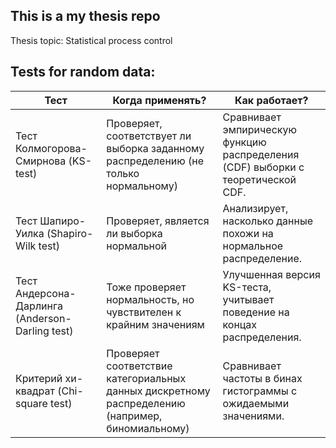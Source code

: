 ## This is a my thesis repo

Thesis topic: Statistical process control 


## Tests for random data:

| Тест                                       | Когда применять?                                                                                 | Как работает?                                                                                              |
|--------------------------------------------|--------------------------------------------------------------------------------------------------|------------------------------------------------------------------------------------------------------------|
| Тест Колмогорова-Смирнова (KS-test)        | Проверяет, соответствует ли выборка заданному распределению (не только нормальному)              | Сравнивает эмпирическую функцию распределения (CDF) выборки с теоретической CDF.                           |
| Тест Шапиро-Уилка (Shapiro-Wilk test)      | Проверяет, является ли выборка нормальной                                                        | Анализирует, насколько данные похожи на нормальное распределение.                                          |
| Тест Андерсона-Дарлинга (Anderson-Darling test) | Тоже проверяет нормальность, но чувствителен к крайним значениям                                | Улучшенная версия KS-теста, учитывает поведение на концах распределения.                                   |
| Критерий хи-квадрат (Chi-square test)      | Проверяет соответствие категориальных данных дискретному распределению (например, биномиальному) | Сравнивает частоты в бинах гистограммы с ожидаемыми значениями.                                           |
